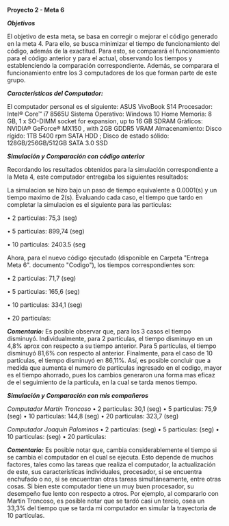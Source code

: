 **Proyecto 2 - Meta 6**

***Objetivos***

 El objetivo de esta meta, se basa en corregir o mejorar el código generado en la meta 4. Para ello, se busca minimizar el tiempo de 
funcionamiento del código, además de la exactitud. Para esto, se comparará el funcionamiento para el código anterior y para el actual, observando los tiempos y establenciendo la comparación correspondiente. Además, se comparara el funcionamiento entre los 3 computadores de los que forman parte de este grupo.

***Características del Computador:***

El computador personal es el siguiente: ASUS VivoBook S14 Procesador: Intel® Core™ i7 8565U Sistema Operativo: Windows 10 Home Memoria: 8 GB, 1 x SO-DIMM socket for expansion, up to 16 GB SDRAM Gràficos: NVIDIA® GeForce® MX150 , with 2GB GDDR5 VRAM Almacenamiento: Disco rígido: 1TB 5400 rpm SATA HDD ; Disco de estado sólido: 128GB/256GB/512GB SATA 3.0 SSD

***Simulación y Comparación con código anterior***

Recordando los resultados obtenidos para la simulación correspondiente a la Meta 4, este computador entregaba los siguientes resultados:

La simulacion se hizo bajo un paso de tiempo equivalente a 0.0001(s) y un tiempo maximo de 2(s).
Evaluando cada caso, el tiempo que tardo en completar la simulacion es el siguiente para las particulas:

• 2 particulas: 75,3 (seg)

• 5 particulas: 899,74 (seg)

• 10 particulas: 2403.5 (seg

Ahora, para el nuevo código ejecutado (disponible en Carpeta "Entrega Meta 6". documento "Codigo"), los tiempos correspondientes son:

• 2 particulas: 71,7 (seg)

• 5 particulas: 165,6 (seg)

• 10 particulas: 334,1 (seg)

• 20 particulas: 


***Comentario:*** Es posible observar que, para los 3 casos el tiempo disminuyó. Individualmente, para 2 partículas, el tiempo disminuyo en un 4,8% aprox con respecto a su tiempo anterior. Para 5 partículas, el tiempo disminuyó 81,6% con respecto al anterior. Finalmente, para el caso de 10 partículas, el tiempo disminuyó en 86,11%. Así, es posible concluir que a medida que aumenta el numero de particulas ingresado en el codigo, mayor es el tiempo ahorrado, pues los cambios generaron una forma mas eficaz de el seguimiento de la particula, en la cual se tarda menos tiempo.

***Simulación y Comparación con mis compañeros***

*Computador Martín Troncoso*
• 2 particulas: 30,1 (seg)
• 5 particulas: 75,9 (seg)
• 10 particulas: 144,8 (seg)
• 20 particulas: 323,7 (seg)

*Computador Joaquín Palominos*
• 2 particulas:  (seg)
• 5 particulas: (seg)
• 10 particulas:  (seg)
• 20 particulas: 

***Comentario:*** Es posible notar que, cambia considerablemente el tiempo si se cambia el computador en el cual se ejecuta. Esto depende de muchos factores, tales como las tareas que realiza el computador, la actualización de este, sus características individuales, procesador, si se encuentra enchufado o no, si se encuentran otras tareas simultáneamente, entre otras cosas. Si bien este computador tiene un muy buen procesador, su desempeño fue lento con respecto a otros. Por ejemplo, al compararlo con Martin Troncoso, es posible notar que se tardó casi un tercio, osea un 33,3% del tiempo que se tarda mi computador en simular la trayectoria de 10 partículas. 




